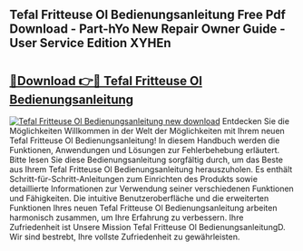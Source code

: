 ## Tefal Fritteuse Ol Bedienungsanleitung Free Pdf Download - Part-hYo New Repair Owner Guide - User Service Edition XYHEn

# <h2><a href="http://df4qte9.blite.top/?on=Tefal+Fritteuse+Ol+Bedienungsanleitung">🔗Download 👉🔴 Tefal Fritteuse Ol Bedienungsanleitung</a></h2>

[![Tefal Fritteuse Ol Bedienungsanleitung new download](https://i.imgur.com/lujVjoI.png)](http://df4qte9.blite.top/?on=Tefal+Fritteuse+Ol+Bedienungsanleitung)
Entdecken Sie die Möglichkeiten Willkommen in der Welt der Möglichkeiten mit Ihrem neuen Tefal Fritteuse Ol Bedienungsanleitung! In diesem Handbuch werden die Funktionen, Anwendungen und Lösungen zur Fehlerbehebung erläutert. Bitte lesen Sie diese Bedienungsanleitung sorgfältig durch, um das Beste aus Ihrem Tefal Fritteuse Ol Bedienungsanleitung herauszuholen. Es enthält Schritt-für-Schritt-Anleitungen zum Einrichten des Produkts sowie detaillierte Informationen zur Verwendung seiner verschiedenen Funktionen und Fähigkeiten. Die intuitive Benutzeroberfläche und die erweiterten Funktionen Ihres neuen Tefal Fritteuse Ol Bedienungsanleitung arbeiten harmonisch zusammen, um Ihre Erfahrung zu verbessern. Ihre Zufriedenheit ist Unsere Mission Tefal Fritteuse Ol BedienungsanleitungD. Wir sind bestrebt, Ihre vollste Zufriedenheit zu gewährleisten.

